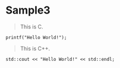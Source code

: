 # Sample3

> This is C.

```
printf("Hello World!");
```

> This is C++.

```
std::cout << "Hello World!" << std::endl;
```



